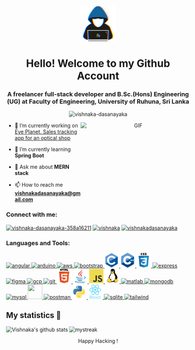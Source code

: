 <p align="center"><img src = "https://github.com/0xAbdulKhalid/0xAbdulKhalid/raw/main/assets/mdImages/about_me.gif" width = 100px></p>
<h1 align="center">Hello! Welcome to my Github Account</h1>
<h3 align="center">A freelancer full-stack developer and B.Sc.(Hons) Engineering (UG) at Faculty of Engineering, University of Ruhuna, Sri Lanka</h3>

<p align="center"> <img src="https://komarev.com/ghpvc/?username=vishnaka-dasanayaka&label=Profile%20views&color=0e75b6&style=flat" alt="vishnaka-dasanayaka" /> </p>
<a target="_blank" align="center">
  <img align="right" top="500" height="200" width="300" alt="GIF" src="https://media.giphy.com/media/SWoSkN6DxTszqIKEqv/giphy.gif">
</a>

- 🔭 I’m currently working on [Eye Planet, Sales tracking app for an optical shop](https://eyeplanet.lk)

- 🌱 I’m currently learning **Spring Boot**

- 💬 Ask me about **MERN stack**

- 📫 How to reach me **vishnakadasanayaka@gmail.com**

<h3 align="left">Connect with me:</h3>
<p align="left">
<a href="https://linkedin.com/in/vishnaka-dasanayaka-358a16211" target="blank"><img align="center" src="https://raw.githubusercontent.com/rahuldkjain/github-profile-readme-generator/master/src/images/icons/Social/linked-in-alt.svg" alt="vishnaka-dasanayaka-358a16211" height="30" width="40" /></a>
<a href="https://www.hackerrank.com/vishnaka" target="blank"><img align="center" src="https://raw.githubusercontent.com/rahuldkjain/github-profile-readme-generator/master/src/images/icons/Social/hackerrank.svg" alt="vishnaka" height="30" width="40" /></a>
<a href="https://www.leetcode.com/vishnakadasanayaka" target="blank"><img align="center" src="https://raw.githubusercontent.com/rahuldkjain/github-profile-readme-generator/master/src/images/icons/Social/leet-code.svg" alt="vishnakadasanayaka" height="30" width="40" /></a>
</p>

<h3 align="left">Languages and Tools:</h3>
<p align="left"> <a href="https://angular.io" target="_blank" rel="noreferrer"> <img src="https://angular.io/assets/images/logos/angular/angular.svg" alt="angular" width="40" height="40"/> </a> <a href="https://www.arduino.cc/" target="_blank" rel="noreferrer"> <img src="https://cdn.worldvectorlogo.com/logos/arduino-1.svg" alt="arduino" width="40" height="40"/> </a> <a href="https://aws.amazon.com" target="_blank" rel="noreferrer"> <img src="https://github.com/Scar1109/skill-icons/blob/main/icons/AWS-Light.svg" alt="aws" width="40" height="40"/> </a> <a href="https://getbootstrap.com" target="_blank" rel="noreferrer"> <img src="https://github.com/Scar1109/skill-icons/blob/main/icons/Bootstrap.svg" alt="bootstrap" width="40" height="40"/> </a> <a href="https://www.cprogramming.com/" target="_blank" rel="noreferrer"> <img src="https://raw.githubusercontent.com/devicons/devicon/master/icons/c/c-original.svg" alt="c" width="40" height="40"/> </a> <a href="https://www.w3schools.com/cpp/" target="_blank" rel="noreferrer"> <img src="https://raw.githubusercontent.com/devicons/devicon/master/icons/cplusplus/cplusplus-original.svg" alt="cplusplus" width="40" height="40"/> </a> <a href="https://www.w3schools.com/css/" target="_blank" rel="noreferrer"> <img src="https://raw.githubusercontent.com/devicons/devicon/master/icons/css3/css3-original-wordmark.svg" alt="css3" width="40" height="40"/> </a> <a href="https://expressjs.com" target="_blank" rel="noreferrer"> <img src="https://github.com/Scar1109/skill-icons/blob/main/icons/ExpressJS-Light.svg" alt="express" width="40" height="40"/> </a> <a href="https://www.figma.com/" target="_blank" rel="noreferrer"> <img src="https://www.vectorlogo.zone/logos/figma/figma-icon.svg" alt="figma" width="40" height="40"/> </a> <a href="https://cloud.google.com" target="_blank" rel="noreferrer"> <img src="https://www.vectorlogo.zone/logos/google_cloud/google_cloud-icon.svg" alt="gcp" width="40" height="40"/> </a> <a href="https://git-scm.com/" target="_blank" rel="noreferrer"> <img src="https://www.vectorlogo.zone/logos/git-scm/git-scm-icon.svg" alt="git" width="40" height="40"/> </a> <a href="https://www.w3.org/html/" target="_blank" rel="noreferrer"> <img src="https://raw.githubusercontent.com/devicons/devicon/master/icons/html5/html5-original-wordmark.svg" alt="html5" width="40" height="40"/> </a> <a href="https://www.java.com" target="_blank" rel="noreferrer"> <img src="https://raw.githubusercontent.com/devicons/devicon/master/icons/java/java-original.svg" alt="java" width="40" height="40"/> </a> <a href="https://developer.mozilla.org/en-US/docs/Web/JavaScript" target="_blank" rel="noreferrer"> <img src="https://raw.githubusercontent.com/devicons/devicon/master/icons/javascript/javascript-original.svg" alt="javascript" width="40" height="40"/> </a> <a href="https://www.linux.org/" target="_blank" rel="noreferrer"> <img src="https://raw.githubusercontent.com/devicons/devicon/master/icons/linux/linux-original.svg" alt="linux" width="40" height="40"/> </a> <a href="https://www.mathworks.com/" target="_blank" rel="noreferrer"> <img src="https://upload.wikimedia.org/wikipedia/commons/2/21/Matlab_Logo.png" alt="matlab" width="40" height="40"/> </a> <a href="https://www.mongodb.com/" target="_blank" rel="noreferrer"> <img src="https://github.com/Scar1109/skill-icons/blob/main/icons/MongoDB.svg" alt="mongodb" width="40" height="40"/> </a> <a href="https://www.mysql.com/" target="_blank" rel="noreferrer"> <img src="https://github.com/Scar1109/skill-icons/blob/main/icons/MySQL-Light.svg" alt="mysql" width="40" height="40"/> </a> <a href="https://nodejs.org" target="_blank" rel="noreferrer"> <img src="https://github.com/Scar1109/skill-icons/blob/main/icons/NodeJS-Light.svg" width="40" height="40"/> </a> <a href="https://postman.com" target="_blank" rel="noreferrer"> <img src="https://www.vectorlogo.zone/logos/getpostman/getpostman-icon.svg" alt="postman" width="40" height="40"/> </a> <a href="https://www.python.org" target="_blank" rel="noreferrer"> <img src="https://raw.githubusercontent.com/devicons/devicon/master/icons/python/python-original.svg" alt="python" width="40" height="40"/> </a> <a href="https://reactjs.org/" target="_blank" rel="noreferrer"> <img src="https://raw.githubusercontent.com/devicons/devicon/master/icons/react/react-original-wordmark.svg" alt="react" width="40" height="40"/> </a> <a href="https://www.sqlite.org/" target="_blank" rel="noreferrer"> <img src="https://www.vectorlogo.zone/logos/sqlite/sqlite-icon.svg" alt="sqlite" width="40" height="40"/> </a> <a href="https://tailwindcss.com/" target="_blank" rel="noreferrer"> <img src="https://github.com/Scar1109/skill-icons/blob/main/icons/TailwindCSS-Light.svg" alt="tailwind" width="40" height="40"/> </a> </p>

## My statistics 🚀
![Vishnaka's github stats](https://github-readme-stats.vercel.app/api?username=vishnaka-dasanayaka&show_icons=true&theme=tokyonight)
<img src="https://github-readme-streak-stats.herokuapp.com/?user=vishnaka-dasanayaka&theme=tokyonight" alt="mystreak"/>


<div align="center">Happy Hacking !</div>
